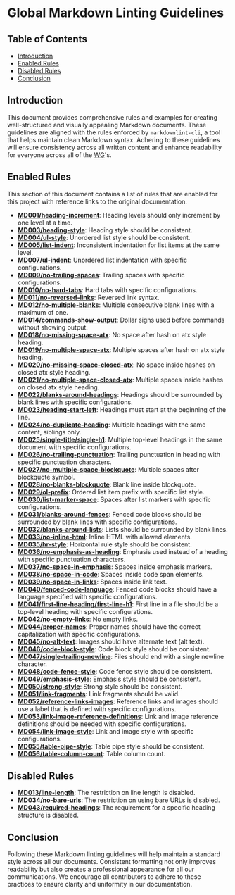 # Global Markdown Linting Guidelines

## Table of Contents

- [Introduction](#introduction)
- [Enabled Rules](#enabled-rules)
- [Disabled Rules](#disabled-rules)
- [Conclusion](#conclusion)

## Introduction

This document provides comprehensive rules and examples for creating well-structured and visually appealing Markdown documents. These guidelines are aligned with the rules enforced by `markdownlint-cli`, a tool that helps maintain clean Markdown syntax. Adhering to these guidelines will ensure consistency across all written content and enhance readability for everyone across all of the [WG]'s.

## Enabled Rules

This section of this document contains a list of rules that are enabled for this project with reference links to the original documentation.

- **[MD001/heading-increment](https://github.com/DavidAnson/markdownlint/blob/main/doc/Rules.md#md001)**: Heading levels should only increment by one level at a time.
- **[MD003/heading-style](https://github.com/DavidAnson/markdownlint/blob/main/doc/Rules.md#md003)**: Heading style should be consistent.
- **[MD004/ul-style](https://github.com/DavidAnson/markdownlint/blob/main/doc/Rules.md#md004)**: Unordered list style should be consistent.
- **[MD005/list-indent](https://github.com/DavidAnson/markdownlint/blob/main/doc/Rules.md#md005)**: Inconsistent indentation for list items at the same level.
- **[MD007/ul-indent](https://github.com/DavidAnson/markdownlint/blob/main/doc/Rules.md#md007)**: Unordered list indentation with specific configurations.
- **[MD009/no-trailing-spaces](https://github.com/DavidAnson/markdownlint/blob/main/doc/Rules.md#md009)**: Trailing spaces with specific configurations.
- **[MD010/no-hard-tabs](https://github.com/DavidAnson/markdownlint/blob/main/doc/Rules.md#md010)**: Hard tabs with specific configurations.
- **[MD011/no-reversed-links](https://github.com/DavidAnson/markdownlint/blob/main/doc/Rules.md#md011)**: Reversed link syntax.
- **[MD012/no-multiple-blanks](https://github.com/DavidAnson/markdownlint/blob/main/doc/Rules.md#md012)**: Multiple consecutive blank lines with a maximum of one.
- **[MD014/commands-show-output](https://github.com/DavidAnson/markdownlint/blob/main/doc/Rules.md#md014)**: Dollar signs used before commands without showing output.
- **[MD018/no-missing-space-atx](https://github.com/DavidAnson/markdownlint/blob/main/doc/Rules.md#md018)**: No space after hash on atx style heading.
- **[MD019/no-multiple-space-atx](https://github.com/DavidAnson/markdownlint/blob/main/doc/Rules.md#md019)**: Multiple spaces after hash on atx style heading.
- **[MD020/no-missing-space-closed-atx](https://github.com/DavidAnson/markdownlint/blob/main/doc/Rules.md#md020)**: No space inside hashes on closed atx style heading.
- **[MD021/no-multiple-space-closed-atx](https://github.com/DavidAnson/markdownlint/blob/main/doc/Rules.md#md021)**: Multiple spaces inside hashes on closed atx style heading.
- **[MD022/blanks-around-headings](https://github.com/DavidAnson/markdownlint/blob/main/doc/Rules.md#md022)**: Headings should be surrounded by blank lines with specific configurations.
- **[MD023/heading-start-left](https://github.com/DavidAnson/markdownlint/blob/main/doc/Rules.md#md023)**: Headings must start at the beginning of the line.
- **[MD024/no-duplicate-heading](https://github.com/DavidAnson/markdownlint/blob/main/doc/Rules.md#md024)**: Multiple headings with the same content, siblings only.
- **[MD025/single-title/single-h1](https://github.com/DavidAnson/markdownlint/blob/main/doc/Rules.md#md025)**: Multiple top-level headings in the same document with specific configurations.
- **[MD026/no-trailing-punctuation](https://github.com/DavidAnson/markdownlint/blob/main/doc/Rules.md#md026)**: Trailing punctuation in heading with specific punctuation characters.
- **[MD027/no-multiple-space-blockquote](https://github.com/DavidAnson/markdownlint/blob/main/doc/Rules.md#md027)**: Multiple spaces after blockquote symbol.
- **[MD028/no-blanks-blockquote](https://github.com/DavidAnson/markdownlint/blob/main/doc/Rules.md#md028)**: Blank line inside blockquote.
- **[MD029/ol-prefix](https://github.com/DavidAnson/markdownlint/blob/main/doc/Rules.md#md029)**: Ordered list item prefix with specific list style.
- **[MD030/list-marker-space](https://github.com/DavidAnson/markdownlint/blob/main/doc/Rules.md#md030)**: Spaces after list markers with specific configurations.
- **[MD031/blanks-around-fences](https://github.com/DavidAnson/markdownlint/blob/main/doc/Rules.md#md031)**: Fenced code blocks should be surrounded by blank lines with specific configurations.
- **[MD032/blanks-around-lists](https://github.com/DavidAnson/markdownlint/blob/main/doc/Rules.md#md032)**: Lists should be surrounded by blank lines.
- **[MD033/no-inline-html](https://github.com/DavidAnson/markdownlint/blob/main/doc/Rules.md#md033)**: Inline HTML with allowed elements.
- **[MD035/hr-style](https://github.com/DavidAnson/markdownlint/blob/main/doc/Rules.md#md035)**: Horizontal rule style should be consistent.
- **[MD036/no-emphasis-as-heading](https://github.com/DavidAnson/markdownlint/blob/main/doc/Rules.md#md036)**: Emphasis used instead of a heading with specific punctuation characters.
- **[MD037/no-space-in-emphasis](https://github.com/DavidAnson/markdownlint/blob/main/doc/Rules.md#md037)**: Spaces inside emphasis markers.
- **[MD038/no-space-in-code](https://github.com/DavidAnson/markdownlint/blob/main/doc/Rules.md#md038)**: Spaces inside code span elements.
- **[MD039/no-space-in-links](https://github.com/DavidAnson/markdownlint/blob/main/doc/Rules.md#md039)**: Spaces inside link text.
- **[MD040/fenced-code-language](https://github.com/DavidAnson/markdownlint/blob/main/doc/Rules.md#md040)**: Fenced code blocks should have a language specified with specific configurations.
- **[MD041/first-line-heading/first-line-h1](https://github.com/DavidAnson/markdownlint/blob/main/doc/Rules.md#md041)**: First line in a file should be a top-level heading with specific configurations.
- **[MD042/no-empty-links](https://github.com/DavidAnson/markdownlint/blob/main/doc/Rules.md#md042)**: No empty links.
- **[MD044/proper-names](https://github.com/DavidAnson/markdownlint/blob/main/doc/Rules.md#md044)**: Proper names should have the correct capitalization with specific configurations.
- **[MD045/no-alt-text](https://github.com/DavidAnson/markdownlint/blob/main/doc/Rules.md#md045)**: Images should have alternate text (alt text).
- **[MD046/code-block-style](https://github.com/DavidAnson/markdownlint/blob/main/doc/Rules.md#md046)**: Code block style should be consistent.
- **[MD047/single-trailing-newline](https://github.com/DavidAnson/markdownlint/blob/main/doc/Rules.md#md047)**: Files should end with a single newline character.
- **[MD048/code-fence-style](https://github.com/DavidAnson/markdownlint/blob/main/doc/Rules.md#md048)**: Code fence style should be consistent.
- **[MD049/emphasis-style](https://github.com/DavidAnson/markdownlint/blob/main/doc/Rules.md#md049)**: Emphasis style should be consistent.
- **[MD050/strong-style](https://github.com/DavidAnson/markdownlint/blob/main/doc/Rules.md#md050)**: Strong style should be consistent.
- **[MD051/link-fragments](https://github.com/DavidAnson/markdownlint/blob/main/doc/Rules.md#md051)**: Link fragments should be valid.
- **[MD052/reference-links-images](https://github.com/DavidAnson/markdownlint/blob/main/doc/Rules.md#md052)**: Reference links and images should use a label that is defined with specific configurations.
- **[MD053/link-image-reference-definitions](https://github.com/DavidAnson/markdownlint/blob/main/doc/Rules.md#md053)**: Link and image reference definitions should be needed with specific configurations.
- **[MD054/link-image-style](https://github.com/DavidAnson/markdownlint/blob/main/doc/Rules.md#md054)**: Link and image style with specific configurations.
- **[MD055/table-pipe-style](https://github.com/DavidAnson/markdownlint/blob/main/doc/Rules.md#md055)**: Table pipe style should be consistent.
- **[MD056/table-column-count](https://github.com/DavidAnson/markdownlint/blob/main/doc/Rules.md#md056)**: Table column count.

## Disabled Rules

- **[MD013/line-length](https://github.com/DavidAnson/markdownlint/blob/main/doc/Rules.md#md013)**: The restriction on line length is disabled.
- **[MD034/no-bare-urls](https://github.com/DavidAnson/markdownlint/blob/main/doc/Rules.md#md034)**: The restriction on using bare URLs is disabled.
- **[MD043/required-headings](https://github.com/DavidAnson/markdownlint/blob/main/doc/Rules.md#md043)**: The requirement for a specific heading structure is disabled.

## Conclusion

Following these Markdown linting guidelines will help maintain a standard style across all our documents. Consistent formatting not only improves readability but also creates a professional appearance for all our communications. We encourage all contributors to adhere to these practices to ensure clarity and uniformity in our documentation.

[WG]: ../../../governance/community-structure.md#working-groups
